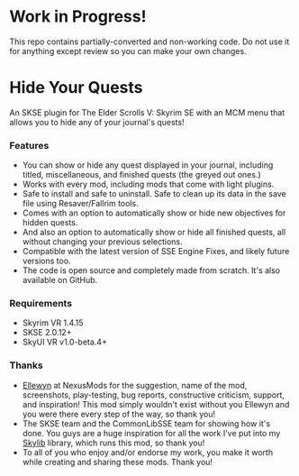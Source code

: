 # Work in Progress!
This repo contains partially-converted and non-working code. Do not use it for anything except review so you can make your own changes.

# Hide Your Quests
An SKSE plugin for The Elder Scrolls V: Skyrim SE with an MCM menu that allows you to hide any of your journal's quests!

### Features
- You can show or hide any quest displayed in your journal, including titled, miscellaneous, and finished quests (the greyed out ones.)
- Works with every mod, including mods that come with light plugins.
- Safe to install and safe to uninstall. Safe to clean up its data in the save file using Resaver/Fallrim tools.
- Comes with an option to automatically show or hide new objectives for hidden quests.
- And also an option to automatically show or hide all finished quests, all without changing your previous selections.
- Compatible with the latest version of SSE Engine Fixes, and likely future versions too.
- The code is open source and completely made from scratch. It's also available on GitHub.

### Requirements
- Skyrim VR 1.4.15
- SKSE 2.0.12+
- SkyUI VR v1.0-beta.4+

### Thanks
- [Ellewyn](https://www.nexusmods.com/users/42189405) at NexusMods for the suggestion, name of the mod, screenshots, play-testing, bug reports, constructive criticism, support, and inspiration! This mod simply wouldn't exist without you Ellewyn and you were there every step of the way, so thank you!
- The SKSE team and the CommonLibSSE team for showing how it's done. You guys are a huge inspiration for all the work I've put into my [Skylib](https://github.com/r-neal-kelly/doticu-skylib) library, which runs this mod, so thank you!
- To all of you who enjoy and/or endorse my work, you make it worth while creating and sharing these mods. Thank you!
